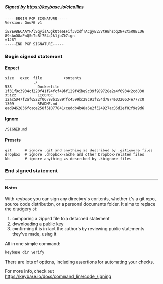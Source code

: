 ##### Signed by https://keybase.io/clcollins
```
-----BEGIN PGP SIGNATURE-----
Version: GnuPG v1

iEYEABECAAYFAlSqyisACgkQte6EFif3vzdfTACgyEv5VtHBhsbq2N+2taR8BLU6
89sAoO8aPnQSdTcBf7S4q2k1jbZ07ign
=1JSY
-----END PGP SIGNATURE-----

```

<!-- END SIGNATURES -->

### Begin signed statement 

#### Expect

```
size   exec  file          contents                                                        
             ./                                                                            
538            Dockerfile  1f31f8c3934cf220f41f24fcf49bf129f45be9c39f989728e2a4f6934c2cd830
35122          LICENSE     12ac5047f2af0522f06798b1589ffc4599bc29c91f954d7874e0320634e777c0
1309           README.md   ead9462836fcace258f51077841cceddb4b48a6e2f524927ac86d2ef02f9e9d6
```

#### Ignore

```
/SIGNED.md
```

#### Presets

```
git      # ignore .git and anything as described by .gitignore files
dropbox  # ignore .dropbox-cache and other Dropbox-related files    
kb       # ignore anything as described by .kbignore files          
```

<!-- summarize version = 0.0.9 -->

### End signed statement

<hr>

#### Notes

With keybase you can sign any directory's contents, whether it's a git repo,
source code distribution, or a personal documents folder. It aims to replace the drudgery of:

  1. comparing a zipped file to a detached statement
  2. downloading a public key
  3. confirming it is in fact the author's by reviewing public statements they've made, using it

All in one simple command:

```bash
keybase dir verify
```

There are lots of options, including assertions for automating your checks.

For more info, check out https://keybase.io/docs/command_line/code_signing